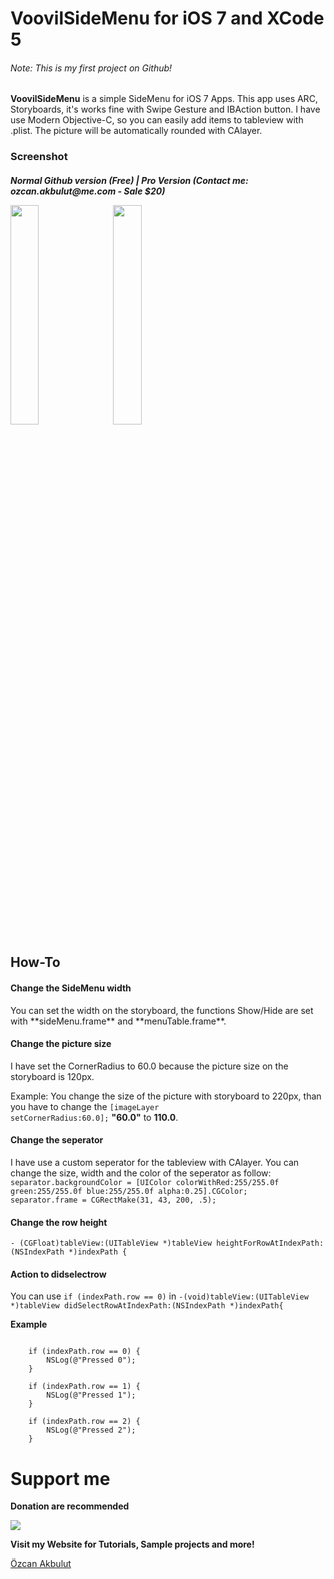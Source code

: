 VoovilSideMenu for iOS 7 and XCode 5
==============

<h6>Note: This is my first project on Github!</h6>

**VoovilSideMenu** is a simple SideMenu for iOS 7 Apps. 
This app uses ARC, Storyboards, it's works fine with Swipe Gesture and IBAction button.
I have use Modern Objective-C, so you can easily add items to tableview with .plist.
The picture will be automatically rounded with CAlayer.

<h3>Screenshot</h3>
<h5>Normal Github version (Free) | Pro Version (Contact me: ozcan.akbulut@me.com - Sale $20)

<img width="30%" src="http://ozcanakbulut.com/images/github/VSideMenu.png"/>&nbsp;&nbsp;&nbsp;
<img width="30%" src="http://ozcanakbulut.com/images/github/VSideMenuPro.gif"/>

<h2>How-To</h2>

<h4>Change the SideMenu width</h4>
You can set the width on the storyboard, the functions Show/Hide are set with **sideMenu.frame** and **menuTable.frame**.

<h4>Change the picture size</h4>
I have set the CornerRadius to 60.0 because the picture size on the storyboard is 120px.

Example:
You change the size of the picture with storyboard to 220px, than you have to change the
<code>[imageLayer setCornerRadius:60.0];</code> **"60.0"** to **110.0**.

<h4>Change the seperator</h4>
I have use a custom seperator for the tableview with CAlayer.
You can change the size, width and the color of the seperator as follow:

<code>
separator.backgroundColor = [UIColor colorWithRed:255/255.0f green:255/255.0f blue:255/255.0f alpha:0.25].CGColor;
</code>
<code>separator.frame = CGRectMake(31, 43, 200, .5);</code>

<h4>Change the row height</h4>
<code>- (CGFloat)tableView:(UITableView *)tableView heightForRowAtIndexPath:(NSIndexPath *)indexPath {
</code>

<h4>Action to didselectrow</h4>
You can use 
<code>if (indexPath.row == 0)</code>
in
<code>-(void)tableView:(UITableView *)tableView didSelectRowAtIndexPath:(NSIndexPath *)indexPath{</code>

**Example**

<code>
    if (indexPath.row == 0) {
        NSLog(@"Pressed 0");
    }
</code>

<code>
    if (indexPath.row == 1) {
        NSLog(@"Pressed 1");
    }
</code>

<code>
    if (indexPath.row == 2) {
        NSLog(@"Pressed 2");
    }
</code>

Support me
==============

**Donation are recommended**

<a href="https://www.paypal.com/cgi-bin/webscr?cmd=_s-xclick&hosted_button_id=2PBR9NFAUAGHS"><img src="https://www.paypalobjects.com/en_US/i/btn/btn_donateCC_LG_global.gif"/></a>


**Visit my Website for Tutorials, Sample projects and more!**

<a href="http://ozcanakbulut.com">Özcan Akbulut</a>
